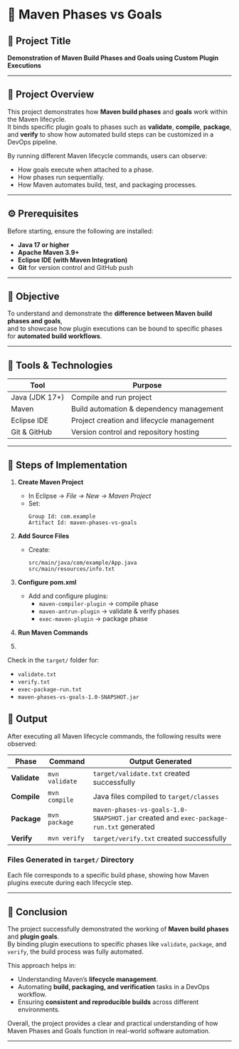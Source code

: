 # 🧩 Maven Phases vs Goals

## 🎯 Project Title
**Demonstration of Maven Build Phases and Goals using Custom Plugin Executions**

---

## 📘 Project Overview
This project demonstrates how **Maven build phases** and **goals** work within the Maven lifecycle.  
It binds specific plugin goals to phases such as **validate**, **compile**, **package**, and **verify** to show how automated build steps can be customized in a DevOps pipeline.

By running different Maven lifecycle commands, users can observe:
- How goals execute when attached to a phase.
- How phases run sequentially.
- How Maven automates build, test, and packaging processes.

---

## ⚙ Prerequisites
Before starting, ensure the following are installed:
- **Java 17 or higher**
- **Apache Maven 3.9+**
- **Eclipse IDE (with Maven Integration)**
- **Git** for version control and GitHub push

---

## 🧠 Objective
To understand and demonstrate the **difference between Maven build phases and goals**,  
and to showcase how plugin executions can be bound to specific phases for **automated build workflows**.

---

## 🧰 Tools & Technologies
| Tool | Purpose |
|------|----------|
| Java (JDK 17+) | Compile and run project |
| Maven | Build automation & dependency management |
| Eclipse IDE | Project creation and lifecycle management |
| Git & GitHub | Version control and repository hosting |

---

## 🧪 Steps of Implementation

1. **Create Maven Project**
   - In Eclipse → *File → New → Maven Project*  
   - Set:
     ```
     Group Id: com.example
     Artifact Id: maven-phases-vs-goals
     ```

2. **Add Source Files**
   - Create:
     ```
     src/main/java/com/example/App.java
     src/main/resources/info.txt
     ```

3. **Configure pom.xml**
   - Add and configure plugins:
     - `maven-compiler-plugin` → compile phase  
     - `maven-antrun-plugin` → validate & verify phases  
     - `exec-maven-plugin` → package phase  

4. **Run Maven Commands**
5. 
Check in the `target/` folder for:
- `validate.txt`
- `verify.txt`
- `exec-package-run.txt`
- `maven-phases-vs-goals-1.0-SNAPSHOT.jar`
## 🧾 Output

After executing all Maven lifecycle commands, the following results were observed:

| Phase | Command | Output Generated |
|--------|----------|------------------|
| **Validate** | `mvn validate` | `target/validate.txt` created successfully |
| **Compile** | `mvn compile` | Java files compiled to `target/classes` |
| **Package** | `mvn package` | `maven-phases-vs-goals-1.0-SNAPSHOT.jar` created and `exec-package-run.txt` generated |
| **Verify** | `mvn verify` | `target/verify.txt` created successfully |

### Files Generated in `target/` Directory

Each file corresponds to a specific build phase, showing how Maven plugins execute during each lifecycle step.

---

## 🧩 Conclusion

The project successfully demonstrated the working of **Maven build phases** and **plugin goals**.  
By binding plugin executions to specific phases like `validate`, `package`, and `verify`, the build process was fully automated.  

This approach helps in:
- Understanding Maven’s **lifecycle management**.  
- Automating **build, packaging, and verification** tasks in a DevOps workflow.  
- Ensuring **consistent and reproducible builds** across different environments.

Overall, the project provides a clear and practical understanding of how Maven Phases and Goals function in real-world software automation.

---

